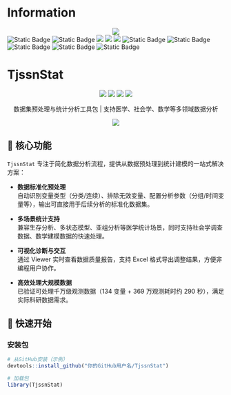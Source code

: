 # Information
<div align="center">
  <img src="https://github-readme-stats.vercel.app/api?username=Cwd295645351&show_icons=true&theme=transparent" /> 
</div>

<span > 
  <img alt="Static Badge" src="https://img.shields.io/badge/Vue-%2342b883?style=flat-square&logo=Vue&logoColor=%23fff"> 
  <img alt="Static Badge" src="https://img.shields.io/badge/TypeScript-%230072b3?style=flat-square&logo=TypeScript&logoColor=%23fff"> 
  <img src="https://img.shields.io/badge/-JavaScript-F7DF1E?style=flat-square&logo=javascript&logoColor=white" /> 
  <img src="https://img.shields.io/badge/-HTML5-E34F26?style=flat-square&logo=html5&logoColor=white" /> 
  <img src="https://img.shields.io/badge/-CSS3-1572B6?style=flat-square&logo=css3" /> 
  <img alt="Static Badge" src="https://img.shields.io/badge/Webpack-%230072b3?style=flat-square&logo=webpack&logoColor=%23fff"> 
  <img alt="Static Badge" src="https://img.shields.io/badge/Vite-%239a60fe?style=flat-square&logo=vite&logoColor=%23fff"> 
  <img alt="Static Badge" src="https://img.shields.io/badge/Sass-%23c66394?style=flat-square&logo=Sass&logoColor=%23fff"> 
  <img alt="Static Badge" src="https://img.shields.io/badge/Visual_Studio_Code-007ACC?style=flat-square&logo=Visual-Studio-Code&logoColor=white"> 
  <img alt="Static Badge" src="https://img.shields.io/badge/Git-F05032?style=flat-square&logo=Git&logoColor=white">  
</span>

# TjssnStat

<div align="center">
  <img src="https://img.shields.io/badge/R-4.5.1-276DC3?style=flat-square&logo=R&logoColor=white" />
  <img src="https://img.shields.io/badge/tidyverse-2.0.0-56B4E9?style=flat-square&logo=RStudio&logoColor=white" />
  <img src="https://img.shields.io/badge/Excel-Interaction-217346?style=flat-square&logo=Microsoft-Excel&logoColor=white" />
  <img src="https://img.shields.io/badge/License-MIT-green?style=flat-square" />
  <br>
  <p>数据集预处理与统计分析工具包 | 支持医学、社会学、数学等多领域数据分析</p>
</div>

<div align="center">
  <img src="https://github-readme-stats.vercel.app/api/pin/?username=你的GitHub用户名&repo=TjssnStat&theme=transparent" />
</div>


## 🌟 核心功能

`TjssnStat` 专注于简化数据分析流程，提供从数据预处理到统计建模的一站式解决方案：

- **数据标准化预处理**  
  自动识别变量类型（分类/连续）、排除无效变量、配置分析参数（分组/时间变量等），输出可直接用于后续分析的标准化数据集。

- **多场景统计支持**  
  兼容生存分析、多状态模型、亚组分析等医学统计场景，同时支持社会学调查数据、数学建模数据的快速处理。

- **可视化诊断与交互**  
  通过 Viewer 实时查看数据质量报告，支持 Excel 格式导出调整结果，方便非编程用户协作。

- **高效处理大规模数据**  
  已验证可处理千万级观测数据（134 变量 + 369 万观测耗时约 290 秒），满足实际科研数据需求。


## 🚀 快速开始

### 安装包
```r
# 从GitHub安装（示例）
devtools::install_github("你的GitHub用户名/TjssnStat")

# 加载包
library(TjssnStat)
